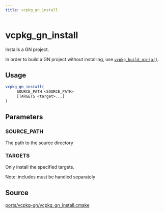 ```yaml
---
title: vcpkg_gn_install
---
```


# vcpkg_gn_install

Installs a GN project.

In order to build a GN project without installing, use [`vcpkg_build_ninja()`].

## Usage
```cmake
vcpkg_gn_install(
     SOURCE_PATH <SOURCE_PATH>
     [TARGETS <target>...]
)
```

## Parameters
### SOURCE_PATH
The path to the source directory

### TARGETS
Only install the specified targets.

Note: includes must be handled separately

[`vcpkg_build_ninja()`]: vcpkg_build_ninja.md

## Source
[ports/vcpkg-gn/vcpkg\_gn\_install.cmake](https://github.com/Microsoft/vcpkg/blob/master/ports/vcpkg-gn/vcpkg_gn_install.cmake)


